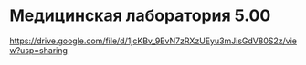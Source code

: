 # Медицинская лаборатория 5.00
https://drive.google.com/file/d/1jcKBv_9EvN7zRXzUEyu3mJisGdV80S2z/view?usp=sharing
